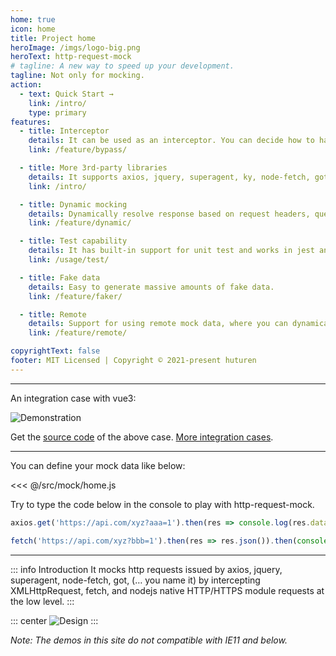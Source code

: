 ```yaml
---
home: true
icon: home
title: Project home
heroImage: /imgs/logo-big.png
heroText: http-request-mock
# tagline: A new way to speed up your development.
tagline: Not only for mocking.
action:
  - text: Quick Start →
    link: /intro/
    type: primary
features:
  - title: Interceptor
    details: It can be used as an interceptor. You can decide how to handle requests.
    link: /feature/bypass/

  - title: More 3rd-party libraries
    details: It supports axios, jquery, superagent, ky, node-fetch, got, you name it.
    link: /intro/

  - title: Dynamic mocking
    details: Dynamically resolve response based on request headers, query and payloads.
    link: /feature/dynamic/

  - title: Test capability
    details: It has built-in support for unit test and works in jest and mocha environments.
    link: /usage/test/

  - title: Fake data
    details: Easy to generate massive amounts of fake data.
    link: /feature/faker/

  - title: Remote
    details: Support for using remote mock data, where you can dynamically modify the data returned from the remote.
    link: /feature/remote/

copyrightText: false
footer: MIT Licensed | Copyright © 2021-present huturen
---
```


---

An integration case with vue3:

![Demonstration](/http-request-mock-docs/imgs/demonstration.gif)

Get the [source code](https://github.com/huturen/http-request-mock-simple-case-vue3) of the above case.
[More integration cases](/examples/).

---

You can define your mock data like below:

<<< @/src/mock/home.js

<home-index />

Try to type the code below in the console to play with http-request-mock.
```javascript
axios.get('https://api.com/xyz?aaa=1').then(res => console.log(res.data));

fetch('https://api.com/xyz?bbb=1').then(res => res.json()).then(console.log);
```
---


::: info Introduction
It mocks http requests issued by axios, jquery, superagent, node-fetch, got, (… you name it) by intercepting XMLHttpRequest, fetch, and nodejs native HTTP/HTTPS module requests at the low level.
:::

::: center
![Design](/http-request-mock-docs/imgs/layers-design.png)
:::


*Note: The demos in this site do not compatible with IE11 and below.*

